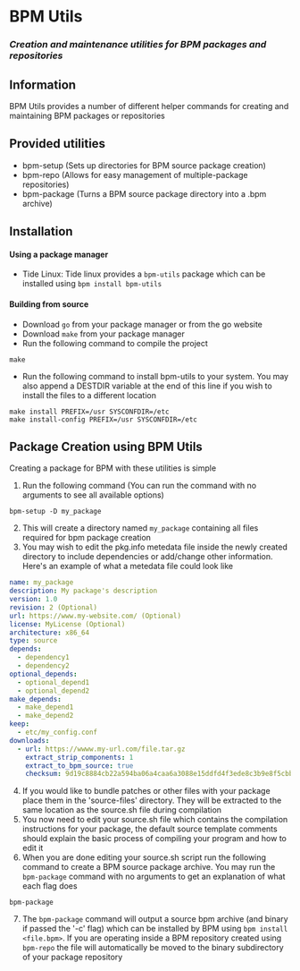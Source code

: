
# BPM Utils
### _Creation and maintenance utilities for BPM packages and repositories_ ###

## Information
BPM Utils provides a number of different helper commands for creating and maintaining BPM packages or repositories

## Provided utilities
- bpm-setup (Sets up directories for BPM source package creation)
- bpm-repo (Allows for easy management of multiple-package repositories)
- bpm-package (Turns a BPM source package directory into a .bpm archive)

## Installation
#### Using a package manager
- Tide Linux: Tide linux provides a `bpm-utils` package which can be installed using `bpm install bpm-utils`
#### Building from source
- Download `go` from your package manager or from the go website
- Download `make` from your package manager
- Run the following command to compile the project
```
make
```
- Run the following command to install bpm-utils to your system. You may also append a DESTDIR variable at the end of this line if you wish to install the files to a different location
```
make install PREFIX=/usr SYSCONFDIR=/etc
make install-config PREFIX=/usr SYSCONFDIR=/etc
```
## Package Creation using BPM Utils
Creating a package for BPM with these utilities is simple

1) Run the following command (You can run the command with no arguments to see all available options)
```
bpm-setup -D my_package
```
2) This will create a directory named `my_package` containing all files required for bpm package creation
3) You may wish to edit the pkg.info metedata file inside the newly created directory to include dependencies or add/change other information. Here's an example of what a metedata file could look like
```yaml
name: my_package
description: My package's description
version: 1.0
revision: 2 (Optional)
url: https://www.my-website.com/ (Optional)
license: MyLicense (Optional)
architecture: x86_64
type: source
depends:
  - dependency1
  - dependency2
optional_depends:
  - optional_depend1
  - optional_depend2
make_depends:
  - make_depend1
  - make_depend2
keep:
  - etc/my_config.conf
downloads:
  - url: https://wwww.my-url.com/file.tar.gz
    extract_strip_components: 1
    extract_to_bpm_source: true
    checksum: 9d19c8884cb22a594ba06a4caa6a3088e15ddfd4f3ede8c3b9e8f5cbb5a4a7a8
```

4) If you would like to bundle patches or other files with your package place them in the 'source-files' directory. They will be extracted to the same location as the source.sh file during compilation
5) You now need to edit your source.sh file which contains the compilation instructions for your package, the default source template comments should explain the basic process of compiling your program and how to edit it
6) When you are done editing your source.sh script run the following command to create a BPM source package archive. You may run the `bpm-package` command with no arguments to get an explanation of what each flag does
```
bpm-package
```
7) The `bpm-package` command will output a source bpm archive (and binary if passed the '-c' flag) which can be installed by BPM using `bpm install <file.bpm>`. If you are operating inside a BPM repository created using `bpm-repo` the file will automatically be moved to the binary subdirectory of your package repository

